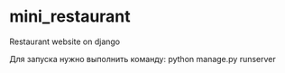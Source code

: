 # mini_restaurant
Restaurant website on django

Для запуска нужно выполнить команду: python manage.py runserver